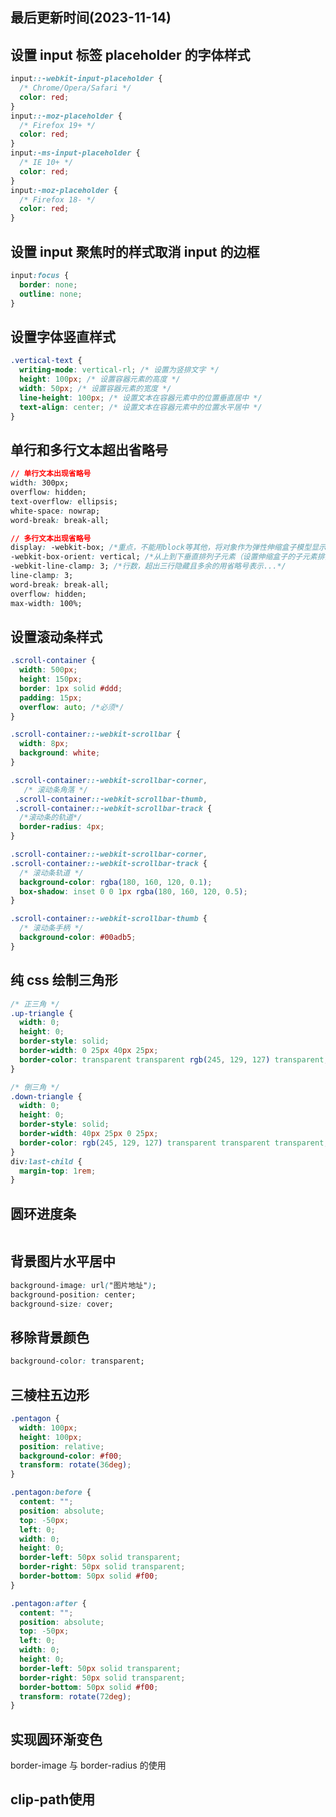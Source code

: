 <!--
 * @Description: css使用技巧
 * @Author: panrui
 * @Date: 2023-04-25 08:57:17
 * @LastEditTime: 2023-11-14 11:04:21
 * @LastEditors: panrui
 * 不忘初心,不负梦想
-->

## 最后更新时间(2023-11-14)

## 设置 input 标签 placeholder 的字体样式

```css
input::-webkit-input-placeholder {
  /* Chrome/Opera/Safari */
  color: red;
}
input::-moz-placeholder {
  /* Firefox 19+ */
  color: red;
}
input:-ms-input-placeholder {
  /* IE 10+ */
  color: red;
}
input:-moz-placeholder {
  /* Firefox 18- */
  color: red;
}
```

## 设置 input 聚焦时的样式取消 input 的边框

```css
input:focus {
  border: none;
  outline: none;
}
```

## 设置字体竖直样式

```css
.vertical-text {
  writing-mode: vertical-rl; /* 设置为竖排文字 */
  height: 100px; /* 设置容器元素的高度 */
  width: 50px; /* 设置容器元素的宽度 */
  line-height: 100px; /* 设置文本在容器元素中的位置垂直居中 */
  text-align: center; /* 设置文本在容器元素中的位置水平居中 */
}
```

## 单行和多行文本超出省略号

```css
// 单行文本出现省略号
width: 300px;
overflow: hidden;
text-overflow: ellipsis;
white-space: nowrap;
word-break: break-all;

// 多行文本出现省略号
display: -webkit-box; /*重点，不能用block等其他，将对象作为弹性伸缩盒子模型显示*/
-webkit-box-orient: vertical; /*从上到下垂直排列子元素（设置伸缩盒子的子元素排列方式）*/
-webkit-line-clamp: 3; /*行数，超出三行隐藏且多余的用省略号表示...*/
line-clamp: 3;
word-break: break-all;
overflow: hidden;
max-width: 100%;
```

## 设置滚动条样式

```css
.scroll-container {
  width: 500px;
  height: 150px;
  border: 1px solid #ddd;
  padding: 15px;
  overflow: auto; /*必须*/
}

.scroll-container::-webkit-scrollbar {
  width: 8px;
  background: white;
}

.scroll-container::-webkit-scrollbar-corner,
   /* 滚动条角落 */
 .scroll-container::-webkit-scrollbar-thumb,
 .scroll-container::-webkit-scrollbar-track {
  /*滚动条的轨道*/
  border-radius: 4px;
}

.scroll-container::-webkit-scrollbar-corner,
.scroll-container::-webkit-scrollbar-track {
  /* 滚动条轨道 */
  background-color: rgba(180, 160, 120, 0.1);
  box-shadow: inset 0 0 1px rgba(180, 160, 120, 0.5);
}

.scroll-container::-webkit-scrollbar-thumb {
  /* 滚动条手柄 */
  background-color: #00adb5;
}
```

## 纯 css 绘制三角形

```css
/* 正三角 */
.up-triangle {
  width: 0;
  height: 0;
  border-style: solid;
  border-width: 0 25px 40px 25px;
  border-color: transparent transparent rgb(245, 129, 127) transparent;
}

/* 倒三角 */
.down-triangle {
  width: 0;
  height: 0;
  border-style: solid;
  border-width: 40px 25px 0 25px;
  border-color: rgb(245, 129, 127) transparent transparent transparent;
}
div:last-child {
  margin-top: 1rem;
}
```

## 圆环进度条

```css

```

## 背景图片水平居中

```css
background-image: url("图片地址");
background-position: center;
background-size: cover;
```

## 移除背景颜色

```css
background-color: transparent;
```

## 三棱柱五边形

```css
.pentagon {
  width: 100px;
  height: 100px;
  position: relative;
  background-color: #f00;
  transform: rotate(36deg);
}

.pentagon:before {
  content: "";
  position: absolute;
  top: -50px;
  left: 0;
  width: 0;
  height: 0;
  border-left: 50px solid transparent;
  border-right: 50px solid transparent;
  border-bottom: 50px solid #f00;
}

.pentagon:after {
  content: "";
  position: absolute;
  top: -50px;
  left: 0;
  width: 0;
  height: 0;
  border-left: 50px solid transparent;
  border-right: 50px solid transparent;
  border-bottom: 50px solid #f00;
  transform: rotate(72deg);
}
```


## 实现圆环渐变色

border-image 与 border-radius 的使用

## clip-path使用